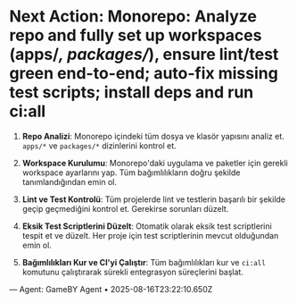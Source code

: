 # Next Action: Monorepo: Analyze repo and fully set up workspaces (apps/*, packages/*), ensure lint/test green end-to-end; auto-fix missing test scripts; install deps and run ci:all

1. **Repo Analizi**: Monorepo içindeki tüm dosya ve klasör yapısını analiz et. `apps/*` ve `packages/*` dizinlerini kontrol et.

2. **Workspace Kurulumu**: Monorepo'daki uygulama ve paketler için gerekli workspace ayarlarını yap. Tüm bağımlılıkların doğru şekilde tanımlandığından emin ol.

3. **Lint ve Test Kontrolü**: Tüm projelerde lint ve testlerin başarılı bir şekilde geçip geçmediğini kontrol et. Gerekirse sorunları düzelt.

4. **Eksik Test Scriptlerini Düzelt**: Otomatik olarak eksik test scriptlerini tespit et ve düzelt. Her proje için test scriptlerinin mevcut olduğundan emin ol.

5. **Bağımlılıkları Kur ve CI'yi Çalıştır**: Tüm bağımlılıkları kur ve `ci:all` komutunu çalıştırarak sürekli entegrasyon süreçlerini başlat.

— Agent: GameBY Agent • 2025-08-16T23:22:10.650Z
